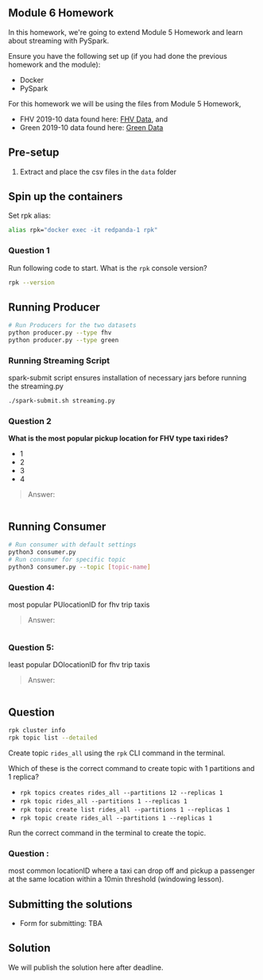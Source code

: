 ## Module 6 Homework 

In this homework, we're going to extend Module 5 Homework and learn about streaming with PySpark.

Ensure you have the following set up (if you had done the previous homework and the module):

- Docker 
- PySpark

For this homework we will be using the files from Module 5 Homework,

-  FHV 2019-10 data found here: [FHV Data](https://github.com/DataTalksClub/nyc-tlc-data/releases/download/fhv/fhv_tripdata_2019-10.csv.gz), and
- Green 2019-10 data found here: [Green Data](https://github.com/DataTalksClub/nyc-tlc-data/releases/download/green/green_tripdata_2019-10.csv.gz)



## Pre-setup

1. Extract and place the csv files in the `data` folder


## Spin up the containers



Set rpk alias: 
```bash
alias rpk="docker exec -it redpanda-1 rpk"
```

### Question 1

Run following code to start. What is the `rpk` console version?

```bash
rpk --version
```

## Running Producer

```bash
# Run Producers for the two datasets
python producer.py --type fhv
python producer.py --type green
```

### Running Streaming Script

spark-submit script ensures installation of necessary jars before running the streaming.py

```bash
./spark-submit.sh streaming.py 
```

### Question 2

**What is the most popular pickup location for FHV type taxi rides?**

- 1
- 2
- 3
- 4

>Answer:
```
```

## Running Consumer

```bash
# Run consumer with default settings
python3 consumer.py
# Run consumer for specific topic
python3 consumer.py --topic [topic-name]
```

### Question 4:
most popular PUlocationID for fhv trip taxis

>Answer:
```
```


### Question 5:
least popular DOlocationID for fhv trip taxis

>Answer:
```
```

## Question 

```bash
rpk cluster info
rpk topic list --detailed
```

Create topic `rides_all` using the `rpk` CLI command in the terminal.

Which of these is the correct command to create topic with 1 partitions and 1 replica?

- `rpk topics creates rides_all --partitions 12 --replicas 1`
- `rpk topic rides_all --partitions 1 --replicas 1`
- `rpk topic create list rides_all --partitions 1 --replicas 1`
- `rpk topic create rides_all --partitions 1 --replicas 1`

Run the correct command in the terminal to create the topic.


### Question :
most common locationID where a taxi can drop off and pickup a passenger at the same location within a 10min threshold (windowing lesson).

<!-- scrap the above questions? -->

## Submitting the solutions

* Form for submitting: TBA


## Solution

We will publish the solution here after deadline.


